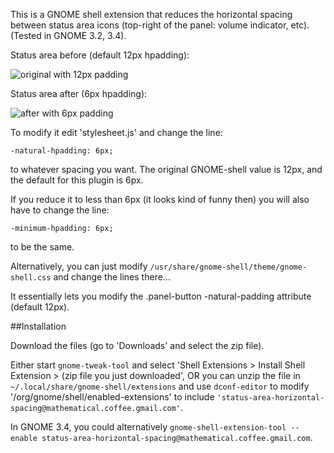 This is a GNOME shell extension that reduces the horizontal spacing between status area icons (top-right of the panel: volume indicator, etc). (Tested in GNOME 3.2, 3.4).

Status area before (default 12px hpadding):

![original with 12px padding](http://1.bp.blogspot.com/-Kdw2lhWlwxg/T4fGBVeSycI/AAAAAAAABUk/YuPbxK_HGAw/s320/notification_tray_original.png "Original, 12px padding")

Status area after (6px hpadding):

![after with 6px padding](http://1.bp.blogspot.com/-k61-1F47Ylk/T4fHW1SgdtI/AAAAAAAABUw/ovl51ORLZ0g/s320/notification_tray_after.png "After, 6px padding")

To modify it edit 'stylesheet.js' and change the line:

    -natural-hpadding: 6px;

to whatever spacing you want. The original GNOME-shell value is 12px, and the default for this plugin is 6px.

If you reduce it to less than 6px (it looks kind of funny then) you will also have to change the line:

    -minimum-hpadding: 6px; 

to be the same.


Alternatively, you can just modify `/usr/share/gnome-shell/theme/gnome-shell.css` and change the lines there...

It essentially lets you modify the .panel-button -natural-padding attribute (default 12px).

##Installation

Download the files (go to 'Downloads' and select the zip file).

Either start `gnome-tweak-tool` and select 'Shell Extensions > Install Shell Extension > (zip file you just downloaded', OR you can unzip the file in `~/.local/share/gnome-shell/extensions` and use `dconf-editor` to modify '/org/gnome/shell/enabled-extensions' to include `'status-area-horizontal-spacing@mathematical.coffee.gmail.com'`.

In GNOME 3.4, you could alternatively `gnome-shell-extension-tool --enable status-area-horizontal-spacing@mathematical.coffee.gmail.com`.
